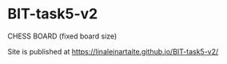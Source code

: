 # BIT-task5-v2
CHESS BOARD (fixed board size)

Site is published at https://linaleinartaite.github.io/BIT-task5-v2/ 
